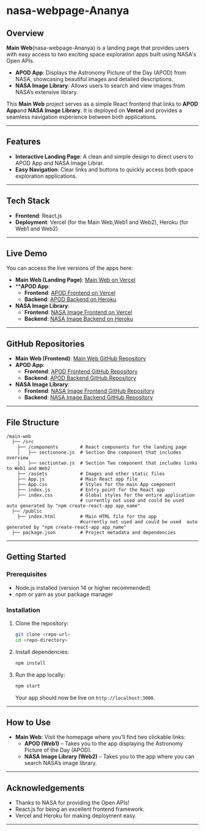 # nasa-webpage-Ananya

## Overview
**Main Web**(nasa-webpage-Ananya) is a landing page that provides users with easy access to two exciting space exploration apps built using NASA's Open APIs.

- **APOD App**: Displays the Astronomy Picture of the Day (APOD) from NASA, showcasing beautiful images and detailed descriptions.
- **NASA Image  Library**: Allows users to search and view images from NASA’s extensive library.

This **Main Web** project serves as a simple React frontend that links to **APOD App**and **NASA Image  Library**. It is deployed on **Vercel** and provides a seamless navigation experience between both applications.

---

## Features
- **Interactive Landing Page**: A clean and simple design to direct users to APOD App and NASA Image Librar.
- **Easy Navigation**: Clear links and buttons to quickly access both space exploration applications.

---

## Tech Stack
- **Frontend**: React.js
- **Deployment**: Vercel (for the Main Web,Web1 and Web2), Heroku (for Web1 and Web2)

---

## Live Demo

You can access the live versions of the apps here:

- **Main Web (Landing Page)**: [Main Web on Vercel](https://nasa-webpage-ananya.vercel.app)
- ****APOD App**:
  - **Frontend**: [APOD Frontend on Vercel](https://nasa-frontend-apod.vercel.app/)
  - **Backend**: [APOD Backend on Heroku](https://nasa-backend-ananya-8a0f587afdfc.herokuapp.com/)
- **NASA Image Library**:
  - **Frontend**: [NASA Image  Frontend on Vercel](https://vercelananyanasa.vercel.app/)
  - **Backend**: [NASA Image Backend on Heroku](https://nasa-api-media-cbc610ffccef.herokuapp.com/)


---

## GitHub Repositories

- **Main Web (Frontend)**: [Main Web GitHub Repository](https://github.com/Ananyanayaka/nasa-webpage-Ananya)
- **APOD App**:
  - **Frontend**: [APOD Frontend GitHub Repository](https://github.com/Ananyanayaka/nasa-FRONTEND-APOD)
  - **Backend**: [APOD Backend GitHub Repository](https://github.com/Ananyanayaka/nasa-app-Backend-APOD)
- **NASA Image Library**:
  - **Frontend**: [NASA Image Frontend GitHub Repository](https://github.com/Ananyanayaka/-Vercel_NASA_frontend)
  - **Backend**: [NASA Image Backend GitHub Repository](https://github.com/Ananyanayaka/Heroku_server_node)

---
## File Structure

```
/main-web
  ├── /src
    ├── /components        # React components for the landing page
    │   ├── sectionone.js  # Section One component that includes overview 
    │   ├── sectiontwo.js  # Section Two component that includes links to Web1 and Web2
    ├── /assets            # Images and other static files 
    ├── App.js             # Main React app file 
    ├── App.css            # Styles for the main App component
    ├── index.js           # Entry point for the React app
    ├── index.css          # Global styles for the entire application
                           # currently not used and could be used  auto generated by "npm create-react-app app_name"
  ├── /public
    ├── index.html         # Main HTML file for the app
                           #currently not used and could be used  auto generated by "npm create-react-app app_name"
  ├── package.json         # Project metadata and dependencies

```
---

## Getting Started

### Prerequisites
- Node.js installed (version 14 or higher recommended)
- npm or yarn as your package manager

### Installation

1. Clone the repository:

    ```bash
    git clone <repo-url>
    cd <repo-directory>
    ```

2. Install dependencies:

    ```bash
    npm install
    ```

3. Run the app locally:

    ```bash
    npm start
    ```

    Your app should now be live on `http://localhost:3000`.

---

## How to Use

- **Main Web**: Visit the homepage where you’ll find two clickable links:
  - **APOD (Web1)** – Takes you to the app displaying the Astronomy Picture of the Day (APOD).
  - **NASA Image Library (Web2)** – Takes you to the app where you can search NASA’s image  library.


---

## Acknowledgements
- Thanks to NASA for providing the Open APIs!
- React.js for being an excellent frontend framework.
- Vercel and Heroku for making deployment easy.

---


